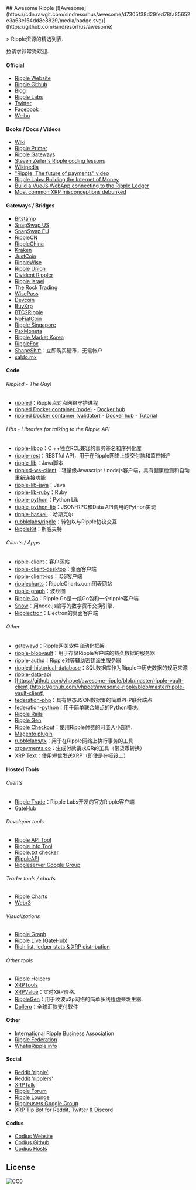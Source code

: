 <div class="github-widget" data-repo="vhpoet/awesome-ripple"></div>
## Awesome Ripple [![Awesome](https://cdn.rawgit.com/sindresorhus/awesome/d7305f38d29fed78fa85652e3a63e154dd8e8829/media/badge.svg)](https://github.com/sindresorhus/awesome)

&gt; Ripple资源的精选列表.

拉请求非常受欢迎.

#### Official
- [Ripple Website](https://ripple.com/)
- [Ripple Github](https://github.com/ripple/)
- [Blog](https://ripple.com/insights/)
- [Ripple Labs](https://ripple.com)
- [Twitter](https://twitter.com/ripple/)
- [Facebook](https://www.facebook.com/ripplepay/)
- [Weibo](http://www.weibo.com/RippleLabs/)

#### Books / Docs / Videos
- [Wiki](https://ripple.com/wiki/Main_Page)
- [Ripple Primer](https://ripple.com/ripple_primer.pdf)
- [Ripple Gateways](https://ripple.com/ripple-gateways.pdf)
- [Steven Zeiler's Ripple coding lessons](https://www.youtube.com/user/stevenzeiler/videos?flow=grid&view=0)
- [Wikipedia](https://en.wikipedia.org/wiki/Ripple_(payment_protocol))
- ["Ripple, The future of payments" video](https://vimeo.com/73887321)
- [Ripple Labs: Building the Internet of Money](https://www.youtube.com/watch?v=aoixyCNWg5k)
- [Build a VueJS WebApp connecting to the Ripple Ledger](https://itnext.io/develop-awesome-webapps-using-vuejs-webpack-bda08ebb691c)
- [Most common XRP misconceptions debunked](https://fudbingo.com)

#### Gateways / Bridges
- [Bitstamp](http://www.bitstamp.net/)
- [SnapSwap US](https://snapswap.us/)
- [SnapSwap EU](https://snapswap.eu/)
- [RippleCN](http://www.rebopay.com/)
- [RippleChina](http://www.ripplechina.net/)
- [Kraken](https://www.kraken.com/)
- [JustCoin](https://justcoin.com/)
- [RippleWise](https://www.ripplewise.com/)
- [Ripple Union](https://xagate.com)
- [Divident Rippler](https://www.dividendrippler.com/)
- [Ripple Israel](http://rippleisrael.co.il/)
- [The Rock Trading](https://www.therocktrading.com/)
- [WisePass](https://wisepass.com/)
- [Devcoin](http://ripple.d.evco.in/)
- [BuyXrp](http://buyxrp.net/)
- [BTC2Ripple](https://btc2ripple.com/)
- [NoFiatCoin](http://www.nofiatcoin.com/)
- [Ripple Singapore](https://www.ripplesingapore.com/)
- [PaxMoneta](https://paxmoneta.com)
- [Ripple Market Korea](http://ripple-market.co.kr/)
- [RippleFox](https://ripplefox.com/)
- [ShapeShift](https://shapeshift.io)：立即购买硬币，无需帐户
- [saldo.mx](http://saldo.mx/)

#### Code
###### Rippled - The Guy!
- [rippled](https://github.com/ripple/rippled/)：Ripple点对点网络守护进程
- [rippled Docker container (node)](https://github.com/WietseWind/docker-rippled) - [Docker hub](https://hub.docker.com/r/xrptipbot/rippled/)
- [rippled Docker container (validator)](https://github.com/WietseWind/docker-rippled-validator) - [Docker hub](https://hub.docker.com/r/xrptipbot/rippledvalidator/) - [Tutorial](https://medium.com/@WietseWind/how-to-run-a-ripple-validator-digitalocean-7e5fca1c3d77)

###### Libs - Libraries for talking to the Ripple API
- [ripple-libpp](https://github.com/ripple/ripple-libpp)：C ++独立RCL兼容的事务签名和序列化库
- [ripple-rest](https://github.com/ripple/ripple-rest)：RESTful API，用于在Ripple网络上提交付款和监控帐户
- [ripple-lib](https://github.com/ripple/ripple-lib/)：Java脚本
- [rippled-ws-client](https://www.npmjs.com/package/rippled-ws-client)：轻量级Javascript / nodejs客户端，具有健康检测和自动重新连接功能
- [ripple-lib-java](https://github.com/ripple/ripple-lib-java/)：Java
- [ripple-lib-ruby](https://github.com/kevinejohn/ripple-lib-rpc-ruby/)：Ruby
- [ripple-python](https://github.com/miracle2k/ripple-python/)：Python Lib
- [ripple-python-lib](https://github.com/arsenlosenko/python-ripple-lib)：JSON-RPC和Data API调用的Python实现
- [ripple-haskell](https://github.com/singpolyma/ripple-haskell/)：哈斯克尔
- [rubblelabs/ripple](https://github.com/rubblelabs/ripple)：转包以与Ripple协议交互
- [RippleKit](https://github.com/xasos/RippleKit)：斯威夫特

###### Clients / Apps
- [ripple-client](https://github.com/ripple/ripple-client/)：客户网站
- [ripple-client-desktop](https://github.com/ripple/ripple-client-desktop)：桌面客户端
- [ripple-client-ios](https://github.com/ripple-unmaintained/ripple-client-ios)：iOS客户端
- [ripplecharts](https://github.com/ripple/ripplecharts/)：RippleCharts.com图表网站
- [ripple-graph](https://github.com/ripple-unmaintained/ripple-graph)：波纹图
- [Ripple Go](https://bitbucket.org/dchapes/ripple/)：Ripple Go是一组Go包和一个ripple客户端.
- [Snow](https://github.com/justcoin/snow)：用node.js编写的数字货币交换引擎.
- [Ripplectron](https://github.com/devjin0617/ripplectron)：Electron的桌面客户端

###### Other
- [gatewayd](https://github.com/ripple/gatewayd)：Ripple网关软件自动化框架
- [ripple-blobvault](https://github.com/ripple/ripple-blobvault)：用于存储Ripple客户端的持久数据的服务器
- [ripple-authd](https://github.com/ripple/ripple-authd)：Ripple对等辅助密钥派生服务器
- [rippled-historical-database](https://github.com/ripple/rippled-historical-database)：SQL数据库作为Ripple中历史数据的规范来源
- [ripple-data-api](https://github.com/ripple/ripple-data-api)
- [https://github.com/vhpoet/awesome-ripple/blob/master/ripple-vault-client](https://github.com/vhpoet/awesome-ripple/blob/master/ripple-vault-client)
- [federation-php](https://github.com/ripple-unmaintained/federation-php)：具有静态JSON数据集的简单PHP联合端点
- [federation-python](https://github.com/miracle2k/ripple-federation-python)：用于简单联合端点的Python模块.
- [Ripple Rails](https://github.com/singpolyma/ripple-rails/)
- [Ripple Gen](https://github.com/CodeShark/RippleGen/)
- [Ripple Checkout](https://github.com/emschwartz/ripple-donate-widget)：使用Ripple付费的可嵌入小部件.
- [Magento plugin](http://www.magentocommerce.com/magento-connect/ripple-json-rpc.html)
- [rubblelabs/tx](https://github.com/rubblelabs/tx)：用于在Ripple网络上执行事务的工具
- [xrpayments.co](https://xrpayments.co)：生成付款请求QR的工具（带货币转换）
- [XRP Text](https://xrptext.com)：使用短信发送XRP（即使是在哑铃上）

#### Hosted Tools
###### Clients
- [Ripple Trade](https://rippletrade.com/)：Ripple Labs开发的官方Ripple客户端
- [GateHub](https://gatehub.net/)

###### Developer tools
- [Ripple API Tool](https://ripple.com/build/websocket-tool/)
- [Ripple Info Tool](https://ripple.com/build/ripple-info-tool/)
- [Ripple.txt checker](https://ripple.com/tools/txt/)
- [jRippleAPI](https://github.com/pmarches/jStellarAPI)
- [Rippleserver Google Group](https://groups.google.com/forum/#!forum/ripple-server/)

###### Trader tools / charts
- [Ripple Charts](https://ripplecharts.com/)
- [Webr3](http://xrp.webr3.org/usd-xrp)

###### Visualizations
- [Ripple Graph](https://www.ripplecharts.com/%23/graph/)
- [Ripple Live (GateHub)](https://gatehub.net/live)
- [Rich list, ledger stats & XRP distribution](https://ledger.exposed)

###### Other tools
- [Ripple Helpers](https://github.com/vhpoet/ripple-helpers/)
- [XRPTools](http://xrptools.com/)
- [XRPValue](http://xrpvalue.com/)：实时XRP价格.
- [RippleGen](https://github.com/CodeShark/RippleGen)：用于纹波p2p网络的简单多线程虚荣发生器.
- [Dollero](http://dollero.com/)：全球汇款支付软件

#### Other
- [International Ripple Business Association](http://www.ripplebusiness.org/)
- [Ripple Federation](http://ripplefederation.org/)
- [WhatisRipple.info](http://whatisripple.info/)

#### Social
- [Reddit 'ripple'](https://www.reddit.com/r/ripple/)
- [Reddit 'ripplers'](https://www.reddit.com/r/ripplers/)
- [XRPTalk](https://xrptalk.org/)
- [Ripple Forum](http://rippleforum.org/)
- [Ripple Lounge](http://www.ripplelounge.com/)
- [Rippleusers Google Group](https://groups.google.com/forum/#!forum/rippleusers)
- [XRP Tip Bot for Reddit, Twitter & Discord](https://xrptipbot.com)

#### Codius
- [Codius Website](https://codius.org/)
- [Codius Github](https://github.com/codius)
- [Codius Hosts](http://codiushosts.com/)

## License

[![CC0](https://i.creativecommons.org/p/zero/1.0/88x31.png)](https://creativecommons.org/publicdomain/zero/1.0/)
